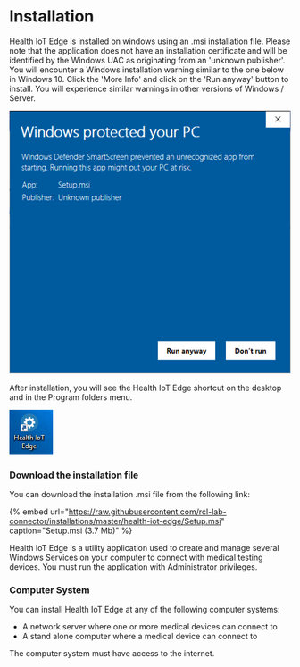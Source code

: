 # Installation

Health IoT Edge is installed on windows using an .msi installation file. Please note that the application does not have an installation certificate and will be identified by the Windows UAC as originating from an 'unknown publisher'. You will encounter a Windows installation warning similar to the one below in Windows 10. Click the 'More Info' and click on the 'Run anyway' button to install. You will experience similar warnings in other versions of Windows / Server.

![](../.gitbook/assets/unknown_publisher.PNG)



After installation, you will see the Health IoT Edge shortcut on the desktop and in the Program folders menu.

![](../.gitbook/assets/health_iot_edge_icon.PNG)

### **Download the installation file**

You can download the installation .msi file from the following link:

{% embed url="https://raw.githubusercontent.com/rcl-lab-connector/installations/master/health-iot-edge/Setup.msi" caption="Setup.msi \(3.7 Mb\)" %}

Health IoT Edge is a utility application used to create and manage several Windows Services on your computer to connect with medical testing devices. You must run the application with Administrator privileges.

### Computer System

You can install Health IoT Edge at any of the following computer systems:

* A network server where one or more medical devices can connect to 
* A stand alone computer where a medical device can connect to

The computer system must have access to the internet.

